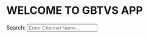 
<!DOCTYPE html>
<html lang="en">
<head>
    <meta charset="UTF-8">
    <meta name="viewport" content="width=device-width, initial-scale=1.0">
    <title>Channel List</title>
    <link rel="stylesheet" href="https://raden12-boot.github.io/style.css">
</head>
<body>
    <div class="container">
        <h1>WELCOME TO GBTVS APP</h1>
        <div class="search-bar">
            <label for="search">Search:</label>
            <input type="text" id="search" placeholder="Enter Channel Name...">
        </div>
        <div class="channel-grid" id="channel-grid">
            <!-- Channel cards will be inserted here by JavaScript -->
        </div>
    </div>
    <script src="https://raden12-boot.github.io/main.js"></script>
</body>
</html>
